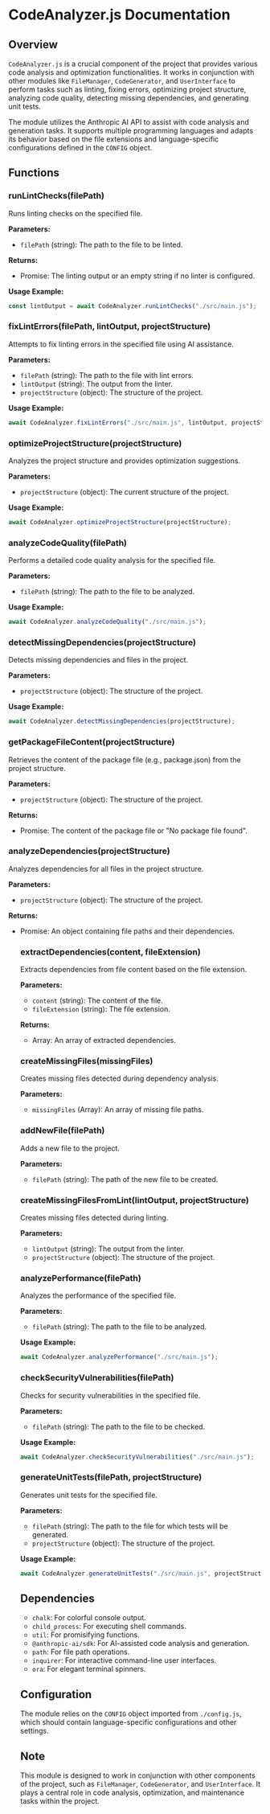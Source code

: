 # CodeAnalyzer.js Documentation

## Overview

`CodeAnalyzer.js` is a crucial component of the project that provides various code analysis and optimization functionalities. It works in conjunction with other modules like `FileManager`, `CodeGenerator`, and `UserInterface` to perform tasks such as linting, fixing errors, optimizing project structure, analyzing code quality, detecting missing dependencies, and generating unit tests.

The module utilizes the Anthropic AI API to assist with code analysis and generation tasks. It supports multiple programming languages and adapts its behavior based on the file extensions and language-specific configurations defined in the `CONFIG` object.

## Functions

### runLintChecks(filePath)

Runs linting checks on the specified file.

**Parameters:**

-   `filePath` (string): The path to the file to be linted.

**Returns:**

-   Promise<string>: The linting output or an empty string if no linter is configured.

**Usage Example:**

```javascript
const lintOutput = await CodeAnalyzer.runLintChecks("./src/main.js");
```

### fixLintErrors(filePath, lintOutput, projectStructure)

Attempts to fix linting errors in the specified file using AI assistance.

**Parameters:**

-   `filePath` (string): The path to the file with lint errors.
-   `lintOutput` (string): The output from the linter.
-   `projectStructure` (object): The structure of the project.

**Usage Example:**

```javascript
await CodeAnalyzer.fixLintErrors("./src/main.js", lintOutput, projectStructure);
```

### optimizeProjectStructure(projectStructure)

Analyzes the project structure and provides optimization suggestions.

**Parameters:**

-   `projectStructure` (object): The current structure of the project.

**Usage Example:**

```javascript
await CodeAnalyzer.optimizeProjectStructure(projectStructure);
```

### analyzeCodeQuality(filePath)

Performs a detailed code quality analysis for the specified file.

**Parameters:**

-   `filePath` (string): The path to the file to be analyzed.

**Usage Example:**

```javascript
await CodeAnalyzer.analyzeCodeQuality("./src/main.js");
```

### detectMissingDependencies(projectStructure)

Detects missing dependencies and files in the project.

**Parameters:**

-   `projectStructure` (object): The structure of the project.

**Usage Example:**

```javascript
await CodeAnalyzer.detectMissingDependencies(projectStructure);
```

### getPackageFileContent(projectStructure)

Retrieves the content of the package file (e.g., package.json) from the project structure.

**Parameters:**

-   `projectStructure` (object): The structure of the project.

**Returns:**

-   Promise<string>: The content of the package file or "No package file found".

### analyzeDependencies(projectStructure)

Analyzes dependencies for all files in the project structure.

**Parameters:**

-   `projectStructure` (object): The structure of the project.

**Returns:**

-   Promise<object>: An object containing file paths and their dependencies.

### extractDependencies(content, fileExtension)

Extracts dependencies from file content based on the file extension.

**Parameters:**

-   `content` (string): The content of the file.
-   `fileExtension` (string): The file extension.

**Returns:**

-   Array<string>: An array of extracted dependencies.

### createMissingFiles(missingFiles)

Creates missing files detected during dependency analysis.

**Parameters:**

-   `missingFiles` (Array<string>): An array of missing file paths.

### addNewFile(filePath)

Adds a new file to the project.

**Parameters:**

-   `filePath` (string): The path of the new file to be created.

### createMissingFilesFromLint(lintOutput, projectStructure)

Creates missing files detected during linting.

**Parameters:**

-   `lintOutput` (string): The output from the linter.
-   `projectStructure` (object): The structure of the project.

### analyzePerformance(filePath)

Analyzes the performance of the specified file.

**Parameters:**

-   `filePath` (string): The path to the file to be analyzed.

**Usage Example:**

```javascript
await CodeAnalyzer.analyzePerformance("./src/main.js");
```

### checkSecurityVulnerabilities(filePath)

Checks for security vulnerabilities in the specified file.

**Parameters:**

-   `filePath` (string): The path to the file to be checked.

**Usage Example:**

```javascript
await CodeAnalyzer.checkSecurityVulnerabilities("./src/main.js");
```

### generateUnitTests(filePath, projectStructure)

Generates unit tests for the specified file.

**Parameters:**

-   `filePath` (string): The path to the file for which tests will be generated.
-   `projectStructure` (object): The structure of the project.

**Usage Example:**

```javascript
await CodeAnalyzer.generateUnitTests("./src/main.js", projectStructure);
```

## Dependencies

-   `chalk`: For colorful console output.
-   `child_process`: For executing shell commands.
-   `util`: For promisifying functions.
-   `@anthropic-ai/sdk`: For AI-assisted code analysis and generation.
-   `path`: For file path operations.
-   `inquirer`: For interactive command-line user interfaces.
-   `ora`: For elegant terminal spinners.

## Configuration

The module relies on the `CONFIG` object imported from `./config.js`, which should contain language-specific configurations and other settings.

## Note

This module is designed to work in conjunction with other components of the project, such as `FileManager`, `CodeGenerator`, and `UserInterface`. It plays a central role in code analysis, optimization, and maintenance tasks within the project.
